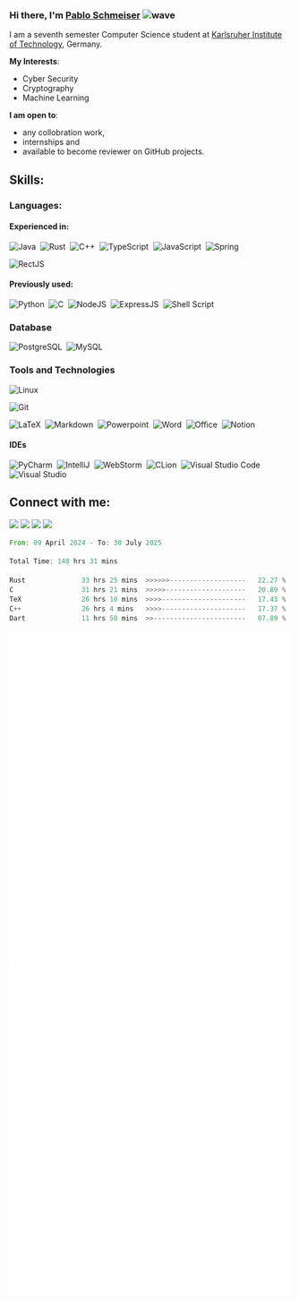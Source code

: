 ### Hi there, I'm [Pablo Schmeiser](https://pablo-schmeiser.github.io) <img alt="wave" src="https://raw.githubusercontent.com/MartinHeinz/MartinHeinz/master/wave.gif" width="30px">

I am a seventh semester Computer Science student at [Karlsruher Institute of Technology](https://kit.edu), Germany.

**My Interests**:
- Cyber Security
- Cryptography
- Machine Learning

 **I am open to**:

- any collobration work,
- internships and
- available to become reviewer on GitHub projects.

## Skills:

### Languages:
#### Experienced in:
![Java](https://img.shields.io/badge/Java-ED8B00?style=for-the-badge&logo=java&logoColor=white)&nbsp;
![Rust](https://img.shields.io/badge/Rust-000000?style=for-the-badge&logo=rust&logoColor=white)&nbsp;
![C++](https://img.shields.io/badge/C%2B%2B-00599C?style=for-the-badge&logo=c%2B%2B&logoColor=white)&nbsp;
![TypeScript](https://img.shields.io/badge/TypeScript-007ACC?style=for-the-badge&logo=typescript&logoColor=white)&nbsp;
![JavaScript](https://img.shields.io/badge/JavaScript-F7DF1E?style=for-the-badge&logo=javascript&logoColor=black)&nbsp;
![Spring](https://img.shields.io/badge/Spring-6DB33F?style=for-the-badge&logo=spring&logoColor=white)&nbsp;

![RectJS](https://img.shields.io/badge/React-20232A?style=for-the-badge&logo=react&logoColor=61DAFB)&nbsp;

#### Previously used:
![Python](https://img.shields.io/badge/Python-3776AB?style=for-the-badge&logo=python&logoColor=white)&nbsp;
![C](https://img.shields.io/badge/C-00599C?style=for-the-badge&logo=c&logoColor=white)&nbsp;
![NodeJS](https://img.shields.io/badge/Node.js-43853D?style=for-the-badge&logo=node.js&logoColor=white)&nbsp;
![ExpressJS](https://img.shields.io/badge/Express.js-404D59?style=for-the-badge)&nbsp;
![Shell Script](https://img.shields.io/badge/Shell_Script-121011?style=for-the-badge&logo=gnu-bash&logoColor=white)&nbsp;

### Database

![PostgreSQL](https://img.shields.io/badge/PostgreSQL-316192?style=for-the-badge&logo=postgresql&logoColor=white)&nbsp;
![MySQL](https://img.shields.io/badge/MySQL-00000F?style=for-the-badge&logo=mysql&logoColor=white)&nbsp;

### Tools and Technologies

![Linux](https://img.shields.io/badge/Linux-FCC624?style=for-the-badge&logo=linux&logoColor=black)&nbsp;

![Git](https://img.shields.io/badge/GIT-E44C30?style=for-the-badge&logo=git&logoColor=white)&nbsp;

![LaTeX](https://img.shields.io/badge/latex-%23008080.svg?style=for-the-badge&logo=latex&logoColor=white)&nbsp;
![Markdown](https://img.shields.io/badge/markdown-%23000000.svg?style=for-the-badge&logo=markdown&logoColor=white)&nbsp;
![Powerpoint](https://img.shields.io/badge/Microsoft_PowerPoint-B7472A?style=for-the-badge&logo=microsoft-powerpoint&logoColor=white)&nbsp;
![Word](https://img.shields.io/badge/Microsoft_Word-2B579A?style=for-the-badge&logo=microsoft-word&logoColor=white)&nbsp;
![Office](https://img.shields.io/badge/Microsoft_Office-D83B01?style=for-the-badge&logo=microsoft-office&logoColor=white)&nbsp;
![Notion](https://img.shields.io/badge/Notion-000000?style=for-the-badge&logo=notion&logoColor=white)&nbsp;

#### IDEs

![PyCharm](https://img.shields.io/badge/pycharm-143?style=for-the-badge&logo=pycharm&logoColor=black&color=black&labelColor=brightgreen)&nbsp;
![IntelliJ](https://img.shields.io/badge/IntelliJ_IDEA-000000.svg?style=for-the-badge&logo=intellij-idea&logoColor=black&color=black&labelColor=orange)&nbsp;
![WebStorm](https://img.shields.io/badge/WebStorm-000000?style=for-the-badge&logo=WebStorm&logoColor=black&color=black&labelColor=blue)&nbsp;
![CLion](https://img.shields.io/badge/CLion-000000?style=for-the-badge&logo=clion&logoColor=black&color=black&labelColor=yellowgreen)&nbsp;
![Visual Studio Code](https://img.shields.io/badge/Visual%20Studio%20Code-0078d7.svg?style=for-the-badge&logo=visual-studio-code&logoColor=white)&nbsp;
![Visual Studio](https://img.shields.io/badge/Visual_Studio-5C2D91?style=for-the-badge&logo=visual%20studio&logoColor=white)&nbsp;
## Connect with me:

<p align = "center">

[<img src ="https://img.shields.io/badge/website-%23.svg?&style=for-the-badge&logo=www&logoColor=white%22&color=black">](https://pablo-schmeiser.github.io/)
[<img src="https://img.shields.io/badge/twitter-%231DA1F2.svg?&style=for-the-badge&logo=twitter&logoColor=white&color=black" />](https://twitter.com/pablosmr1) 
[<img src="https://img.shields.io/badge/linkedin-%2312100E.svg?&style=for-the-badge&logo=linkedin&logoColor=white&color=black" />](https://www.linkedin.com/in/pablo-schmeiser-691630208/)
[<img src="https://img.shields.io/badge/instagram-%2312100E.svg?&style=for-the-badge&logo=instagram&logoColor=white&color=black" />](https://instagram.com/pablo_smr52)
</p>

<!--START_SECTION:waka-->

```rust
From: 09 April 2024 - To: 30 July 2025

Total Time: 148 hrs 31 mins

Rust              33 hrs 25 mins  >>>>>>-------------------   22.27 %
C                 31 hrs 21 mins  >>>>>--------------------   20.89 %
TeX               26 hrs 10 mins  >>>>---------------------   17.43 %
C++               26 hrs 4 mins   >>>>---------------------   17.37 %
Dart              11 hrs 50 mins  >>-----------------------   07.89 %
```

<!--END_SECTION:waka-->

<p float="left">
  <img src ="https://raw.githubusercontent.com/pablo-schmeiser/github-stats/master/generated/overview.svg#gh-dark-mode-only"/>
  <img src ="https://raw.githubusercontent.com/pablo-schmeiser/github-stats/master/generated/overview.svg#gh-light-mode-only"/>

  <img src ="https://raw.githubusercontent.com/pablo-schmeiser/github-stats/master/generated/languages.svg#gh-dark-mode-only"/>
  <img src ="https://raw.githubusercontent.com/pablo-schmeiser/github-stats/master/generated/languages.svg#gh-light-mode-only"/>
</p>

<!-- [<img src="https://github-profile-trophy.vercel.app/?username=pablo-schmeiser&row=2&column=3" />](https://github.com/ryo-ma/github-profile-trophy) -->

